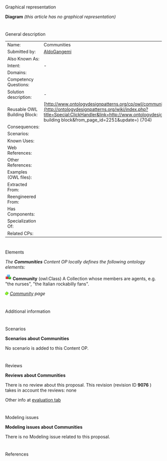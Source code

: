 # 

 Graphical representation



__Diagram__ 
_(this article has no graphical representation)_ 




# 

 General description




|  |  |
| --- | --- |
|  Name:  |  Communities  |
|  Submitted by:  | [AldoGangemi](../User/AldoGangemi "User:AldoGangemi")  |
|  Also Known As:  |  |
|  Intent:  |  -  |
|  Domains:  |  |
|  Competency Questions:  |  |
|  Solution description:  |  -  |
|  Reusable OWL Building Block:  | [http://www.ontologydesignpatterns.org/cp/owl/communities.owl](http://ontologydesignpatterns.org/wiki/index.php?title=Special:ClickHandler&link=http://www.ontologydesignpatterns.org/cp/owl/communities.owl&message=OWL building block&from_page_id=2251&update=)  (704)  |
|  Consequences:  |  |
|  Scenarios:  |  |
|  Known Uses:  |  |
|  Web References:  |  |
|  Other References:  |  |
|  Examples (OWL files):  |  |
|  Extracted From:  |  |
|  Reengineered From:  |  |
|  Has Components:  |  |
|  Specialization Of:  |  |
|  Related CPs:  |  |



  





# 

 Elements



_The
 __Communities__ 
 Content OP locally defines the following ontology elements:_ 





[![Class](images/thumb/2/27/Class.gif/20px-Class.gif)](../Image/Class.gif "Class")
__Community__ 
 (owl:Class) A Collection whose members are agents, e.g. "the nurses", "the Italian rockabilly fans".
 
[![](images/thumb/8/87/ArrowRight.gif/11px-ArrowRight.gif)](../Image/ArrowRight.gif "ArrowRight.gif")
_[Community](../Submissions/Communities/Community "Submissions:Communities/Community") 
 page_ 


# 

 Additional information



# 

 Scenarios




__Scenarios about Communities__ 


 No scenario is added to this Content OP.
 




# 

 Reviews




__Reviews about Communities__ 


 There is no review about this proposal.
This revision (revision ID
 __9076__ 
 ) takes in account the reviews: none
 



 Other info at
 [evaluation tab](http://ontologydesignpatterns.org/wiki/index.php?title=Submissions:Communities&action=evaluation "http://ontologydesignpatterns.org/wiki/index.php?title=Submissions:Communities&action=evaluation") 





  





# 

 Modeling issues




__Modeling issues about Communities__ 


 There is no Modeling issue related to this proposal.
 




  





# 

 References